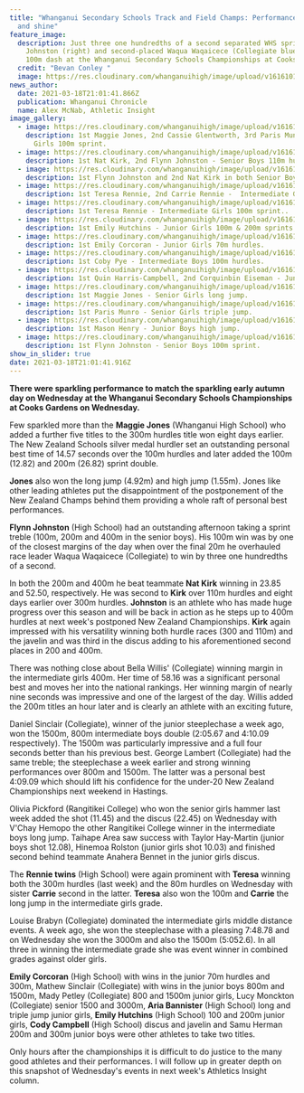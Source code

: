 ```yaml
---
title: "Whanganui Secondary Schools Track and Field Champs: Performances sparkle
  and shine"
feature_image:
  description: Just three one hundredths of a second separated WHS sprinter Flynn
    Johnston (right) and second-placed Waqua Waqaicece (Collegiate blue) in the
    100m dash at the Whanganui Secondary Schools Championships at Cooks Gardens.
  credit: "Bevan Conley "
  image: https://res.cloudinary.com/whanganuihigh/image/upload/v1616101350/News/Flynn_Johnston._chron_19.3.21_photo_bevan_conley.jpg
news_author:
  date: 2021-03-18T21:01:41.866Z
  publication: Whanganui Chronicle
  name: Alex McNab, Athletic Insight
image_gallery:
  - image: https://res.cloudinary.com/whanganuihigh/image/upload/v1616111364/News/y.100m_snr_girls_final._1_Maggie_2_Cassie_3_Paris.jpg
    description: 1st Maggie Jones, 2nd Cassie Glentworth, 3rd Paris Munro - Senior
      Girls 100m sprint.
  - image: https://res.cloudinary.com/whanganuihigh/image/upload/v1616112803/News/y.Nat_Kirk_Flyn_Johnston_snr_boys_110m_hurdles.jpg
    description: 1st Nat Kirk, 2nd Flynn Johnston - Senior Boys 110m hurdles.
  - image: https://res.cloudinary.com/whanganuihigh/image/upload/v1616111865/News/162033348_1833262590156172_3466390542236633777_o.jpg
    description: 1st Flynn Johnston and 2nd Nat Kirk in both Senior Boys 200 & 400m.
  - image: https://res.cloudinary.com/whanganuihigh/image/upload/v1616111155/News/Y._Teresa_Rennie_1st_Carie_Rennie_2nd_Int_80m_hurdles.jpg
    description: 1st Teresa Rennie, 2nd Carrie Rennie -  Intermediate Girls 80m hurdles..
  - image: https://res.cloudinary.com/whanganuihigh/image/upload/v1616111310/News/y._Teresa_Rennie_1st_Int_girls_100m.jpg
    description: 1st Teresa Rennie - Intermediate Girls 100m sprint..
  - image: https://res.cloudinary.com/whanganuihigh/image/upload/v1616112565/News/y.Emily_Hutchins_jnr_girls_100m_200m_sprints_1st.jpg
    description: 1st Emily Hutchins - Junior Girls 100m & 200m sprints.
  - image: https://res.cloudinary.com/whanganuihigh/image/upload/v1616112206/News/y.Emily_corcoran_70m_jnr_girls_hurdles.jpg
    description: 1st Emily Corcoran - Junior Girls 70m hurdles.
  - image: https://res.cloudinary.com/whanganuihigh/image/upload/v1616112071/News/y.Coby_Pye_interm_boys_100m_hurdle_1st.jpg
    description: 1st Coby Pye - Intermediate Boys 100m hurdles.
  - image: https://res.cloudinary.com/whanganuihigh/image/upload/v1616112887/News/y.Quin_Harris_Campbell_80m_Junior_hurdles.jpg
    description: 1st Quin Harris-Campbell, 2nd Corquinbin Eiseman - Junior Boys 80m hurdles.
  - image: https://res.cloudinary.com/whanganuihigh/image/upload/v1616112666/News/y.Maggie_Jones_snr_girls_long_jump.jpg
    description: 1st Maggie Jones - Senior Girls long jump.
  - image: https://res.cloudinary.com/whanganuihigh/image/upload/v1616113066/News/y.Triple_jump_snr_girls_Paris.jpg
    description: 1st Paris Munro - Senior Girls triple jump.
  - image: https://res.cloudinary.com/whanganuihigh/image/upload/v1616112724/News/y.Mason_henry_jnr_boy_high_jump_1st.jpg
    description: 1st Mason Henry - Junior Boys high jump.
  - image: https://res.cloudinary.com/whanganuihigh/image/upload/v1616111621/News/y.both_200_400m_snr_boys_Flyn_1st._Nat_2nd.jpg
    description: 1st Flynn Johnston - Senior Boys 100m sprint.
show_in_slider: true
date: 2021-03-18T21:01:41.916Z
---
```

**There were sparkling performance to match the sparkling early autumn day on Wednesday at the Whanganui Secondary Schools Championships at Cooks Gardens on Wednesday.**

Few sparkled more than the **Maggie Jones** (Whanganui High School) who added a further five titles to the 300m hurdles title won eight days earlier. The New Zealand Schools silver medal hurdler set an outstanding personal best time of 14.57 seconds over the 100m hurdles and later added the 100m (12.82) and 200m (26.82) sprint double.

**Jones** also won the long jump (4.92m) and high jump (1.55m). Jones like other leading athletes put the disappointment of the postponement of the New Zealand Champs behind them providing a whole raft of personal best performances.

**Flynn Johnston** (High School) had an outstanding afternoon taking a sprint treble (100m, 200m and 400m in the senior boys). His 100m win was by one of the closest margins of the day when over the final 20m he overhauled race leader Waqua Waqaicece (Collegiate) to win by three one hundredths of a second.

In both the 200m and 400m he beat teammate **Nat Kirk** winning in 23.85 and 52.50, respectively. He was second to **Kirk** over 110m hurdles and eight days earlier over 300m hurdles. **Johnston** is an athlete who has made huge progress over this season and will be back in action as he steps up to 400m hurdles at next week's postponed New Zealand Championships. **Kirk** again impressed with his versatility winning both hurdle races (300 and 110m) and the javelin and was third in the discus adding to his aforementioned second places in 200 and 400m.

There was nothing close about Bella Willis' (Collegiate) winning margin in the intermediate girls 400m. Her time of 58.16 was a significant personal best and moves her into the national rankings. Her winning margin of nearly nine seconds was impressive and one of the largest of the day. Willis added the 200m titles an hour later and is clearly an athlete with an exciting future,

Daniel Sinclair (Collegiate), winner of the junior steeplechase a week ago, won the 1500m, 800m intermediate boys double (2:05.67 and 4:10.09 respectively). The 1500m was particularly impressive and a full four seconds better than his previous best. George Lambert (Collegiate) had the same treble; the steeplechase a week earlier and strong winning performances over 800m and 1500m. The latter was a personal best 4:09.09 which should lift his confidence for the under-20 New Zealand Championships next weekend in Hastings.

Olivia Pickford (Rangitikei College) who won the senior girls hammer last week added the shot (11.45) and the discus (22.45) on Wednesday with V'Chay Hemopo the other Rangitikei College winner in the intermediate boys long jump. Taihape Area saw success with Taylor Hay-Martin (junior boys shot 12.08), Hinemoa Rolston (junior girls shot 10.03) and finished second behind teammate Anahera Bennet in the junior girls discus.

The **Rennie twins** (High School) were again prominent with **Teresa** winning both the 300m hurdles (last week) and the 80m hurdles on Wednesday with sister **Carrie** second in the latter. **Teresa** also won the 100m and **Carrie** the long jump in the intermediate girls grade.

Louise Brabyn (Collegiate) dominated the intermediate girls middle distance events. A week ago, she won the steeplechase with a pleasing 7:48.78 and on Wednesday she won the 3000m and also the 1500m (5:052.6). In all three in winning the intermediate grade she was event winner in combined grades against older girls.

**Emily Corcoran** (High School) with wins in the junior 70m hurdles and 300m, Mathew Sinclair (Collegiate) with wins in the junior boys 800m and 1500m, Mady Petley (Collegiate) 800 and 1500m junior girls, Lucy Monckton (Collegiate) senior 1500 and 3000m, **Aria Bannister** (High School) long and triple jump junior girls, **Emily Hutchins** (High School) 100 and 200m junior girls, **Cody Campbell** (High School) discus and javelin and Samu Herman 200m and 300m junior boys were other athletes to take two titles.

Only hours after the championships it is difficult to do justice to the many good athletes and their performances. I will follow up in greater depth on this snapshot of Wednesday's events in next week's Athletics Insight column.

